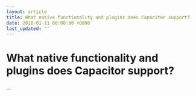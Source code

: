 ```yaml
---
layout: article
title: What native functionality and plugins does Capacitor support?
date: 2018-01-11 00:00:00 +0000
last_updated: ''
---
```

# What native functionality and plugins does Capacitor support?

...